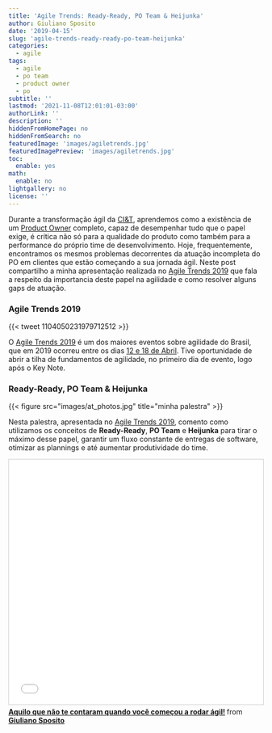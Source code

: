 ```yaml
---
title: 'Agile Trends: Ready-Ready, PO Team & Heijunka'
author: Giuliano Sposito
date: '2019-04-15'
slug: 'agile-trends-ready-ready-po-team-heijunka'
categories:
  - agile
tags:
  - agile
  - po team
  - product owner
  - po
subtitle: ''
lastmod: '2021-11-08T12:01:01-03:00'
authorLink: ''
description: ''
hiddenFromHomePage: no
hiddenFromSearch: no
featuredImage: 'images/agiletrends.jpg'
featuredImagePreview: 'images/agiletrends.jpg'
toc:
  enable: yes
math:
  enable: no
lightgallery: no
license: ''
---
```



Durante a transformação ágil da [CI&T](http://www.ciandt.com), aprendemos como a existência de um [Product Owner](https://www.scrum.org/resources/what-is-a-product-owner) completo, capaz de desempenhar tudo que o papel exige, é crítica não só para a qualidade do produto como também para a performance do próprio time de desenvolvimento. Hoje, frequentemente, encontramos os mesmos problemas decorrentes da atuação incompleta do PO em clientes que estão começando a sua jornada ágil. Neste post compartilho a minha apresentação realizada no [Agile Trends 2019](http://agiletrendsbr.com/programacao-agiletrends-2019/) que fala a respeito da importancia deste papel na agilidade e como resolver alguns gaps de atuação.

### Agile Trends 2019

{{< tweet 1104050231979712512 >}}

O [Agile Trends 2019](http://agiletrendsbr.com/) é um dos maiores eventos sobre agilidade do Brasil, que em 2019 ocorreu entre os dias [12 e 18 de Abril](http://agiletrendsbr.com/programacao-agiletrends-2019/). Tive oportunidade de abrir a tilha de fundamentos de agilidade, no primeiro dia de evento, logo após o Key Note.

### Ready-Ready, PO Team & Heijunka

{{< figure src="images/at_photos.jpg" title="minha palestra" >}}

Nesta palestra, apresentada no [Agile Trends 2019](http://agiletrendsbr.com/programacao-agiletrends-2019/), comento como utilizamos os conceitos de **Ready-Ready**, **PO Team** e **Heijunka** para tirar o máximo desse papel, garantir um fluxo constante de entregas de software, otimizar as plannings e até aumentar produtividade do time.

<iframe src="//www.slideshare.net/slideshow/embed_code/key/Ise44ZGfWG3eW0" width="595" height="485" frameborder="0" marginwidth="0" marginheight="0" scrolling="no" style="border:1px solid #CCC; border-width:1px; margin-bottom:5px; max-width: 100%;" allowfullscreen> </iframe> <div style="margin-bottom:5px"> <strong> <a href="//www.slideshare.net/GiulianoSposito/aquilo-que-no-te-contaram-quando-voc-comeou-a-rodar-gil" title="Aquilo que não te contaram quando você começou a rodar ágil!" target="_blank">Aquilo que não te contaram quando você começou a rodar ágil!</a> </strong> from <strong><a href="https://www.slideshare.net/GiulianoSposito" target="_blank">Giuliano Sposito</a></strong> </div>

